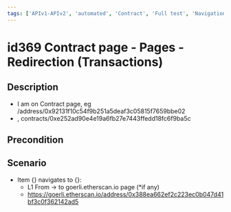 ```yaml
---
tags: ['APIv1-APIv2', 'automated', 'Contract', 'Full test', 'Navigation', 'Smoke test', 'Automated']
---
```


# id369 Contract page - Pages - Redirection (Transactions)

## Description
  - I am on Contract page, eg /address/0x92131f10c54f9b251a5deaf3c05815f7659bbe02
  - , contracts/0xe252ad90e4e19a6fb27e7443ffedd18fc6f9ba5c

## Precondition


## Scenario
- Item \{\} navigates to \{\}:
    - L1 From -\> to goerli.etherscan.io page (*if any)
    - https://goerli.etherscan.io/address/0x388ea662ef2c223ec0b047d41bf3c0f362142ad5
